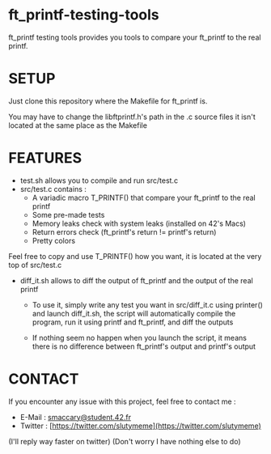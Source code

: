 # ft_printf-testing-tools
ft_printf testing tools provides you tools to compare your ft_printf to the real printf.
 # SETUP
Just clone this repository where the Makefile for ft_printf is.

You may have to change the libftprintf.h's path in the .c source files it isn't located at the same place as the Makefile
# FEATURES
 - test.sh allows you to compile and run src/test.c
- src/test.c contains :
	-  A variadic macro T_PRINTF() that compare your ft_printf to the real printf
	- Some pre-made tests
	- Memory leaks check with system leaks (installed on 42's Macs)
	- Return errors check (ft_printf's return != printf's return) 
	- Pretty colors

Feel free to copy and use T_PRINTF() how you want, it is located at the very top of src/test.c

- diff_it.sh allows to diff the output of ft_printf and the output of the real printf
	- To use it, simply write any test you want in src/diff_it.c using printer() and launch diff_it.sh, the script will automatically compile the program, run it using printf and ft_printf, and diff the outputs

	-  If nothing seem no happen when you launch the script, it means there is no difference between ft_printf's output and printf's output

# CONTACT
If you encounter any issue with this project, feel free to contact me :

 - E-Mail : smaccary@student.42.fr
 - Twitter : [https://twitter.com/slutymeme](https://twitter.com/slutymeme)
 
 (I'll reply way faster on twitter)
 (Don't worry I have nothing else to do)
